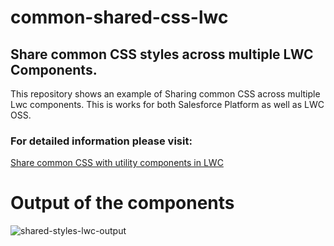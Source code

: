 # common-shared-css-lwc
## Share common CSS styles across multiple LWC Components.

This repository shows an example of Sharing common CSS across multiple Lwc components. This is works for both Salesforce Platform as well as LWC OSS.

### For detailed information please visit: 
[Share common CSS with utility components in LWC](https://www.forcetrails.com/2022/03/share-common-css-across-lwc-components.html)

# Output of the components

![shared-styles-lwc-output](https://user-images.githubusercontent.com/16396279/161061064-da57bc9a-de16-4a80-8823-0f3ed20a683f.jpg)
